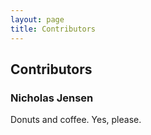 ```yaml
---
layout: page
title: Contributors
---
```

## Contributors

### Nicholas Jensen

Donuts and coffee. Yes, please.